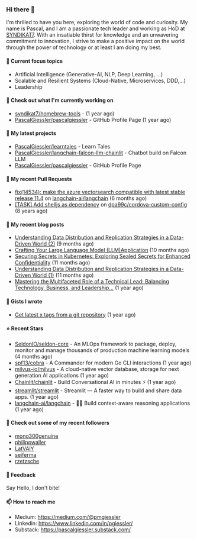 ### Hi there 👋

I'm thrilled to have you here, exploring the world of code and curiosity. My name is Pascal, and I am a passionate tech leader and working as HoD at <a href="https://syndikat7.de">SYNDIKAT7</a>. With an insatiable thirst for knowledge and an unwavering commitment to innovation, I strive to make a positive impact on the world through the power of technology or at least I am doing my best.

#### 🚀 Current focus topics
* Artificial Intelligence (Generative-AI, NLP, Deep Learning, ...)
* Scalable and Resilient Systems (Cloud-Native, Microservices, DDD,...)
* Leadership

#### 👷 Check out what I'm currently working on

- [syndikat7/homebrew-tools](https://github.com/syndikat7/homebrew-tools) -  (1 year ago)
- [PascalGiessler/pascalgiessler](https://github.com/PascalGiessler/pascalgiessler) - GitHub Profile Page (1 year ago)

#### 🌱 My latest projects

- [PascalGiessler/learntales](https://github.com/PascalGiessler/learntales) - Learn Tales
- [PascalGiessler/langchain-falcon-llm-chainlit](https://github.com/PascalGiessler/langchain-falcon-llm-chainlit) - Chatbot build on Falcon LLM
- [PascalGiessler/pascalgiessler](https://github.com/PascalGiessler/pascalgiessler) - GitHub Profile Page

#### 🔨 My recent Pull Requests

- [fix(14534): make the azure vectorsearch compatible with latest stable release 11.4](https://github.com/langchain-ai/langchain/pull/14789) on [langchain-ai/langchain](https://github.com/langchain-ai/langchain) (6 months ago)
- [[TASK] Add shelljs as dependency](https://github.com/dpa99c/cordova-custom-config/pull/54) on [dpa99c/cordova-custom-config](https://github.com/dpa99c/cordova-custom-config) (8 years ago)

#### 📜 My recent blog posts

- [Understanding Data Distribution and Replication Strategies in a Data-Driven World (2)](https://medium.com/@pmgiessler/understanding-data-distribution-and-replication-strategies-in-a-data-driven-world-2-6615b60859e9?source=rss-97723e613dbd------2) (9 months ago)
- [Crafting Your Large Language Model (LLM)Application](https://medium.com/@pmgiessler/crafting-your-large-language-model-llm-application-26c241cc537f?source=rss-97723e613dbd------2) (10 months ago)
- [Securing Secrets in Kubernetes: Exploring Sealed Secrets for Enhanced Confidentiality](https://medium.com/@pmgiessler/securing-secrets-in-kubernetes-exploring-sealed-secrets-for-enhanced-confidentiality-145e79e5858e?source=rss-97723e613dbd------2) (11 months ago)
- [Understanding Data Distribution and Replication Strategies in a Data-Driven World (1)](https://medium.com/@pmgiessler/understanding-data-distribution-and-replication-strategies-in-a-data-driven-world-1-b56015f1e759?source=rss-97723e613dbd------2) (11 months ago)
- [Mastering the Multifaceted Role of a Technical Lead: Balancing Technology, Business, and Leadership…](https://medium.com/@pmgiessler/mastering-the-multifaceted-role-of-a-technical-lead-balancing-technology-business-and-leadership-f9ada0cc109c?source=rss-97723e613dbd------2) (1 year ago)

#### 📓 Gists I wrote

- [Get latest x tags from a git repository](https://gist.github.com/09af282b7e3839a9ad7fcc8a629ce03e) (1 year ago)

#### ⭐ Recent Stars

- [SeldonIO/seldon-core](https://github.com/SeldonIO/seldon-core) - An MLOps framework to package, deploy, monitor and manage thousands of production machine learning models (4 months ago)
- [spf13/cobra](https://github.com/spf13/cobra) - A Commander for modern Go CLI interactions (1 year ago)
- [milvus-io/milvus](https://github.com/milvus-io/milvus) - A cloud-native vector database, storage for next generation AI applications (1 year ago)
- [Chainlit/chainlit](https://github.com/Chainlit/chainlit) - Build Conversational AI in minutes ⚡️ (1 year ago)
- [streamlit/streamlit](https://github.com/streamlit/streamlit) - Streamlit — A faster way to build and share data apps. (1 year ago)
- [langchain-ai/langchain](https://github.com/langchain-ai/langchain) - 🦜🔗 Build context-aware reasoning applications (1 year ago)

#### 👯 Check out some of my recent followers

- [mono300genuine](https://github.com/mono300genuine)
- [philippwaller](https://github.com/philippwaller)
- [LatVAlY](https://github.com/LatVAlY)
- [seiferma](https://github.com/seiferma)
- [rzetzsche](https://github.com/rzetzsche)

#### 💬 Feedback

Say Hello, I don't bite!

#### 📫 How to reach me

- Medium: https://medium.com/@pmgiessler
- Linkedin: https://www.linkedin.com/in/pgiessler/
- Substack: https://pascalgiessler.substack.com/
